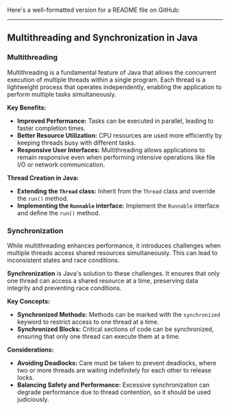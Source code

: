 Here's a well-formatted version for a README file on GitHub:

---

## Multithreading and Synchronization in Java

### Multithreading

Multithreading is a fundamental feature of Java that allows the concurrent execution of multiple threads within a single program. Each thread is a lightweight process that operates independently, enabling the application to perform multiple tasks simultaneously.

**Key Benefits:**
- **Improved Performance:** Tasks can be executed in parallel, leading to faster completion times.
- **Better Resource Utilization:** CPU resources are used more efficiently by keeping threads busy with different tasks.
- **Responsive User Interfaces:** Multithreading allows applications to remain responsive even when performing intensive operations like file I/O or network communication.

**Thread Creation in Java:**
- **Extending the `Thread` class:** Inherit from the `Thread` class and override the `run()` method.
- **Implementing the `Runnable` interface:** Implement the `Runnable` interface and define the `run()` method.

### Synchronization

While multithreading enhances performance, it introduces challenges when multiple threads access shared resources simultaneously. This can lead to inconsistent states and race conditions.

**Synchronization** is Java's solution to these challenges. It ensures that only one thread can access a shared resource at a time, preserving data integrity and preventing race conditions.

**Key Concepts:**
- **Synchronized Methods:** Methods can be marked with the `synchronized` keyword to restrict access to one thread at a time.
- **Synchronized Blocks:** Critical sections of code can be synchronized, ensuring that only one thread can execute them at a time.

**Considerations:**
- **Avoiding Deadlocks:** Care must be taken to prevent deadlocks, where two or more threads are waiting indefinitely for each other to release locks.
- **Balancing Safety and Performance:** Excessive synchronization can degrade performance due to thread contention, so it should be used judiciously.
